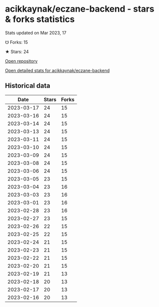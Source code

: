 # acikkaynak/eczane-backend - stars & forks statistics

Stats updated on Mar 2023, 17

☋ Forks: 15

★ Stars: 24

[Open repository](https://github.com/acikkaynak/eczane-backend)

[Open detailed stats for acikkaynak/eczane-backend](https://reviewgithub.com/rep/acikkaynak/eczane-backend)

## Historical data
| Date | Stars | Forks |
|------|-------|-------|
| 2023-03-17 | 24 | 15 | 
| 2023-03-16 | 24 | 15 | 
| 2023-03-14 | 24 | 15 | 
| 2023-03-13 | 24 | 15 | 
| 2023-03-11 | 24 | 15 | 
| 2023-03-10 | 24 | 15 | 
| 2023-03-09 | 24 | 15 | 
| 2023-03-08 | 24 | 15 | 
| 2023-03-06 | 24 | 15 | 
| 2023-03-05 | 23 | 15 | 
| 2023-03-04 | 23 | 16 | 
| 2023-03-03 | 23 | 16 | 
| 2023-03-01 | 23 | 16 | 
| 2023-02-28 | 23 | 16 | 
| 2023-02-27 | 23 | 15 | 
| 2023-02-26 | 22 | 15 | 
| 2023-02-25 | 22 | 15 | 
| 2023-02-24 | 21 | 15 | 
| 2023-02-23 | 21 | 15 | 
| 2023-02-22 | 21 | 15 | 
| 2023-02-20 | 21 | 15 | 
| 2023-02-19 | 21 | 13 | 
| 2023-02-18 | 20 | 13 | 
| 2023-02-17 | 20 | 13 | 
| 2023-02-16 | 20 | 13 | 

